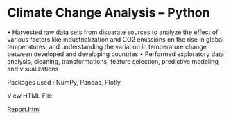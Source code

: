 # Climate Change Analysis – Python
• Harvested raw data sets from disparate sources to analyze the effect of various factors like industrialization and CO2 emissions on the rise in global temperatures, and understanding the variation in temperature change between developed and developing countries
• Performed exploratory data analysis, cleaning, transformations, feature selection, predictive modeling and visualizations

Packages used : NumPy, Pandas, Plotly

View HTML File:

[Report.html](https://htmlpreview.github.io/?https://github.com/jaidevjampani/Climate-Change-Analysis-Python/blob/master/Climate%20Change%20Analysis_Final.html)

